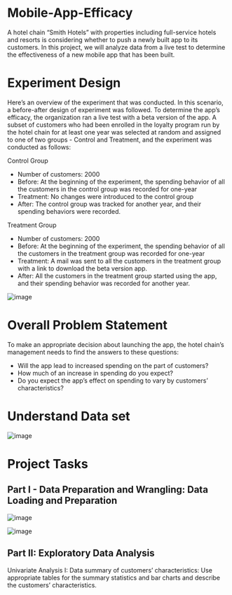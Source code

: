 # Mobile-App-Efficacy
A hotel chain “Smith Hotels” with properties including full-service hotels and resorts is considering whether to push a newly built app to its customers.  In this project, we will analyze data from a live test to determine the effectiveness of a new mobile app that has been built.

# Experiment Design
Here’s an overview of the experiment that was conducted. In this scenario, a before-after design of experiment was followed. To determine the app’s efficacy, the organization ran a live test with a beta version of the app.
A subset of customers who had been enrolled in the loyalty program run by the hotel chain for at least one year was selected at random and assigned to one of two groups - Control and Treatment, and the experiment was conducted as follows:

Control Group
- Number of customers: 2000 
- Before: At the beginning of the experiment, the spending behavior of all the customers in the control group was recorded for one-year
- Treatment: No changes were introduced to the control group
- After: The control group was tracked for another year, and their spending behaviors were recorded.

Treatment Group
- Number of customers: 2000 
- Before: At the beginning of the experiment, the spending behavior of all the customers in the treatment group was recorded for one-year
- Treatment: A mail was sent to all the customers in the treatment group with a link to download the beta version app. 
- After: All the customers in the treatment group started using the app, and their spending behavior was recorded for another year.

![image](https://user-images.githubusercontent.com/43742200/225185286-c4a819bc-8029-4fc9-b2ad-9b0a67f94c44.png)

# Overall Problem Statement
To make an appropriate decision about launching the app, the hotel chain’s management needs to find the answers to these questions:
- Will the app lead to increased spending on the part of customers?
- How much of an increase in spending do you expect? 
- Do you expect the app’s effect on spending to vary by customers’ characteristics?

# Understand Data set

![image](https://user-images.githubusercontent.com/43742200/225185465-a694211f-5e2b-4bdf-8943-50a3e30bc108.png)

# Project Tasks
## Part I - Data Preparation and Wrangling: Data Loading and Preparation

![image](https://user-images.githubusercontent.com/43742200/225488526-c8193a67-243f-4dba-84f7-bbcf2c0b94a2.png)

![image](https://user-images.githubusercontent.com/43742200/225488668-1c2dac14-1675-4e7d-b1cb-7229edcdb7a1.png)

## Part II: Exploratory Data Analysis
Univariate Analysis I: Data summary of customers’ characteristics: Use appropriate tables for the summary statistics and bar charts and describe the customers’ characteristics.


